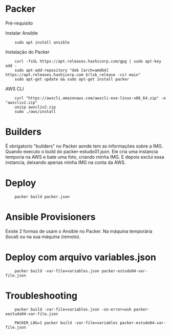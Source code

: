 # Packer

Pré-requisito

Instalar Ansible
	
		sudo apt install ansible
	
Instalação do Packer
	
		curl -fsSL https://apt.releases.hashicorp.com/gpg | sudo apt-key add -
		sudo apt-add-repository "deb [arch=amd64] https://apt.releases.hashicorp.com $(lsb_release -cs) main"
		sudo apt-get update && sudo apt-get install packer

AWS CLI

		curl "https://awscli.amazonaws.com/awscli-exe-linux-x86_64.zip" -o "awscliv2.zip"
		unzip awscliv2.zip
		sudo ./aws/install

# Builders

É obrigatorio "builders" no Packer aonde tem as informações sobre a IMG. 
Quando executo o build do packer-estudo01.json. Ele cria uma instancia temporia na AWS e bate uma foto,
criando minha IMG. E depois exclui essa instancia, deixando apenas minha IMG na conta da AWS.

# Deploy
        packer build packer.json

# Ansible Provisioners

Existe 2 formas de usam o Ansible no Packer. Na máquina temporária (local) ou na sua máquina (remoto). 

# Deploy com arquivo variables.json
        packer build -var-file=variables.json packer-estudo04-var-file.json

#  Troubleshooting
        packer build -var-file=variables.json -on-error=ask packer-eestudo04-var-file.json        

        PACKER_LOG=1 packer build -var-file=variables packer-estudo04-var-file.json
